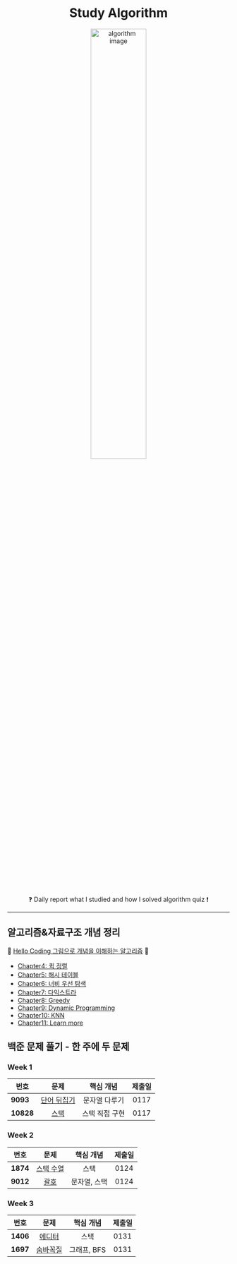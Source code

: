 <h1 align="center">Study Algorithm</h1>
<p align="center">
    <img alt="algorithm image" src="https://user-images.githubusercontent.com/53554014/88824019-bd8a1e80-d200-11ea-9e4e-86904a39d2e7.jpg" width=50% height=50% />
</p>
<p align="center">
    &#10067; Daily report what I studied and how I solved algorithm quiz  &#10071;
</p>

***

## 알고리즘&자료구조 개념 정리
&#128215; [Hello Coding 그림으로 개념을 이해하는 알고리즘](http://www.yes24.com/Product/Goods/37885448) &#128215;
* [Chapter4: 퀵 정렬](https://github.com/seraaaayeo/Study-Algorithm/tree/master/Algorithm/Chapter4_qsort)
* [Chapter5: 해시 테이블](https://github.com/seraaaayeo/Study-Algorithm/tree/master/Algorithm/Chapter5_Hash)
* [Chapter6: 너비 우선 탐색](https://github.com/seraaaayeo/Study-Algorithm/tree/master/Algorithm/Chapter6_BFS)
* [Chapter7: 다익스트라](https://github.com/seraaaayeo/Study-Algorithm/tree/master/Algorithm/Chapter7_Dijkstra)
* [Chapter8: Greedy](https://github.com/seraaaayeo/Study-Algorithm/tree/master/Algorithm/Chapter8_Greedy)
* [Chapter9: Dynamic Programming](https://github.com/seraaaayeo/Study-Algorithm/tree/master/Algorithm/Chapter9_Dynamic)
* [Chapter10: KNN](https://github.com/seraaaayeo/Study-Algorithm/tree/master/Algorithm/Chapter10_KNN)
* [Chapter11: Learn more](https://github.com/seraaaayeo/Study-Algorithm/tree/master/Algorithm/Chapter11_Learn_more)
    
## 백준 문제 풀기 - 한 주에 두 문제
### Week 1
|  <center>번호</center> |  <center>문제</center> |  <center>핵심 개념</center> |  <center>제출일</center> |
|:--------|:--------:|:--------:|:--------:|
|**9093** | <center>[단어 뒤집기](https://www.acmicpc.net/problem/9093)</center> | <center>문자열 다루기</center> | <center>0117</center>
|**10828** | <center>[스택](https://www.acmicpc.net/problem/10828)</center> | <center>스택 직접 구현</center> | <center>0117</center> 

### Week 2
|  <center>번호</center> |  <center>문제</center> |  <center>핵심 개념</center> |  <center>제출일</center> |
|:--------|:--------:|:--------:|:--------:|
|**1874** | <center>[스택 수열](https://www.acmicpc.net/problem/1874)</center> | <center>스택</center> | <center>0124</center> 
|**9012** | <center>[괄호](https://www.acmicpc.net/problem/9012)</center> | <center>문자열, 스택</center> | <center>0124</center> 

### Week 3
|  <center>번호</center> |  <center>문제</center> |  <center>핵심 개념</center> |  <center>제출일</center> |
|:--------|:--------:|:--------:|:--------:|
|**1406** | <center>[에디터](https://www.acmicpc.net/problem/1406)</center> | <center>스택</center> | <center>0131</center> 
|**1697** | <center>[숨바꼭질](https://www.acmicpc.net/problem/1697)</center> | <center>그래프, BFS</center> | <center>0131</center> 
